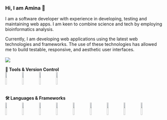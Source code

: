 ### Hi, I am Amina 👋
I am a software developer with experience in developing, testing and maintaining web apps. I am keen to combine science and tech by employing bioinformatics analysis.

Currently, I am developing web applications using the latest web technologies and frameworks. The use of these technologies has allowed me to build testable, responsive, and aesthetic user interfaces.
<br/>
<br/>
[![](https://img.shields.io/badge/dev.to-0A0A0A?style=for-the-badge&logo=devdotto&logoColor=white)](https://aminase.github.io/portfolio/)<br/>

<b>🔨 Tools & Version Control</b><br/>
<img width="10%" height=40 src="https://cdn.jsdelivr.net/gh/devicons/devicon/icons/git/git-plain.svg"/>
<img width="10%" height=40 src="https://cdn.jsdelivr.net/gh/devicons/devicon/icons/github/github-original.svg"/>
<img width="10%" height=40 src="https://cdn.jsdelivr.net/gh/devicons/devicon/icons/npm/npm-original-wordmark.svg" />
<img width="10%" height=40 src="https://cdn.jsdelivr.net/gh/devicons/devicon/icons/vscode/vscode-original.svg" />
<br/>
<br/>

<b>🛠️ Languages & Frameworks</b><br/>
<img width="10%" height=40 src="https://cdn.jsdelivr.net/gh/devicons/devicon/icons/python/python-original.svg"/>
<img width="10%" height=40 src="https://cdn.jsdelivr.net/gh/devicons/devicon/icons/typescript/typescript-original.svg" />
<img width="10%" height=40 src="https://cdn.jsdelivr.net/gh/devicons/devicon/icons/javascript/javascript-plain.svg" />
<img width="10%" height=40 src="https://cdn.jsdelivr.net/gh/devicons/devicon/icons/html5/html5-original.svg" />
<img width="10%" height=40 src="https://cdn.jsdelivr.net/gh/devicons/devicon/icons/css3/css3-original.svg" />
<img width="10%" height=40 src="https://cdn.jsdelivr.net/gh/devicons/devicon/icons/tailwindcss/tailwindcss-original-wordmark.svg" />
<img width="10%" height=40 src="https://cdn.jsdelivr.net/gh/devicons/devicon/icons/react/react-original.svg" />
<img width="10%" height=40 src="https://cdn.jsdelivr.net/gh/devicons/devicon/icons/redux/redux-original.svg" />
<img width="10%" height=40 src="https://cdn.jsdelivr.net/gh/devicons/devicon/icons/vuejs/vuejs-original.svg" />
<br/>
<br/>
<!--
<b>🧪 Testing</b><br/> -->

   




<!--
**aminase/aminase** is a ✨ _special_ ✨ repository because its `README.md` (this file) appears on your GitHub profile.

Here are some ideas to get you started:

- 🔭 I’m currently working on ...
- 🌱 I’m currently learning ...
- 👯 I’m looking to collaborate on ...
- 🤔 I’m looking for help with ...
- 💬 Ask me about ...
- 📫 How to reach me: ...
- 😄 Pronouns: ...
- ⚡ Fun fact: ...
-->
